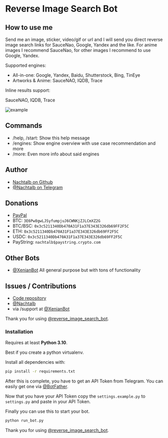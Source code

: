 # Reverse Image Search Bot

## How to use me

Send me an image, sticker, video/gif or url and I will send you direct reverse
image search links for SauceNao, Google, Yandex and the like. For anime images
I recommend SauceNao, for other images I recommend to use Google, Yandex.

Supported engines:

- All-in-one: Google, Yandex, Baidu, Shutterstock, Bing, TinEye
- Artworks & Anime: SauceNAO, IQDB, Trace

Inline results support:

SauceNAO, IQDB, Trace

![example](https://raw.githubusercontent.com/Nachtalb/reverse_image_search_bot/master/reverse_image_search_bot/images/example.jpg)

## Commands

- /help, /start: Show this help message
- /engines: Show engine overview with use case recommendation and more
- /more: Even more info about said engines

## Author

- [Nachtalb on Github](https://github.com/Nachtalb)
- [@Nachtalb on Telegram](https://t.me/Nachtalb)

## Donations

- [PayPal](https://paypal.me/Espig)
- BTC: `3E6Pw8gwLJSyfumpjuJ6CWNKjZJLCmXZ2G`
- BTC/BSC: `0x3c5211340Db470A31F1a37E343E326db69FF2F5C`
- ETH: `0x3c5211340Db470A31F1a37E343E326db69FF2F5C`
- USDC: `0x3c5211340Db470A31F1a37E343E326db69FF2F5C`
- PayString: `nachtalb$paystring.crypto.com`

## Other Bots

- [@XenianBot](https://t.me/XenianBot) All general purpose but with tons of functionality

## Issues / Contributions

- [Code repository](https://github.com/Nachtalb/reverse_image_search_bot)
- [@Nachtalb](https://t.me/Nachtalb)
- via /support at [@XenianBot](https://t.me/Nachtalb)

Thank you for using [@reverse_image_search_bot](https://t.me/reverse_image_search_bot).

### Installation

Requires at least **Python 3.10**.

Best if you create a python virtualenv.

Install all dependencies with:

```bash
pip install -r requirements.txt
```

After this is complete, you have to get an API Token from Telegram. You can
easily get one via [@BotFather](https://t.me/BotFather).

Now that you have your API Token copy the `settings.example.py` to `settings.py`
and paste in your API Token.

Finally you can use this to start your bot.

```bash
python run_bot.py
```

Thank you for using [@reverse_image_search_bot](https://t.me/reverse_image_search_bot).
